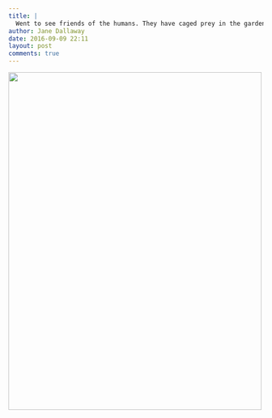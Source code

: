 ```yaml
---
title: |
  Went to see friends of the humans. They have caged prey in the garden
author: Jane Dallaway
date: 2016-09-09 22:11
layout: post
comments: true
---
```


<div><a href="http://static.skitters.dallaway.com/tp_IMG_2252.JPG"><img src="http://static.skitters.dallaway.com/tp_thumb_IMG_2252.JPG" width="500" height="667"/></a></div>



  

      
